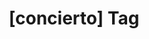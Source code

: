 ---
article_id: 0
description: List of articles under [concierto] tag.
image: http://huntingbears.com.ve/static/img/site/mstile-310x310.png
layout: tag
slug: concierto
title: '[concierto] Tag'
---